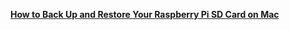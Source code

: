 [**How to Back Up and Restore Your Raspberry Pi SD Card on Mac**](https://howchoo.com/pi/create-a-backup-image-of-your-raspberry-pi-sd-card-in-mac-osx)